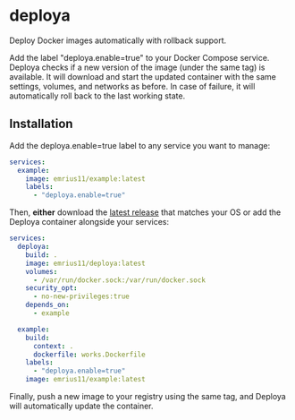 deploya
=======

Deploy Docker images automatically with rollback support.

Add the label "deploya.enable=true" to your Docker Compose service.
Deploya checks if a new version of the image (under the same tag) is available.
It will download and start the updated container with the same settings, volumes, and networks as before.
In case of failure, it will automatically roll back to the last working state.

Installation
------------

Add the deploya.enable=true label to any service you want to manage:

```yaml
services:
  example:
    image: emrius11/example:latest
    labels:
      - "deploya.enable=true"
```

Then, **either** download the [latest release](https://github.com/HerrMuellerluedenscheid/deploya/releases) that matches your OS or
add the Deploya container alongside your services:

```yaml
services:
  deploya:
    build: .
    image: emrius11/deploya:latest
    volumes:
      - /var/run/docker.sock:/var/run/docker.sock
    security_opt:
      - no-new-privileges:true
    depends_on:
      - example

  example:
    build:
      context: .
      dockerfile: works.Dockerfile
    labels:
      - "deploya.enable=true"
    image: emrius11/example:latest
```

Finally, push a new image to your registry using the same tag, and Deploya will automatically update the container.